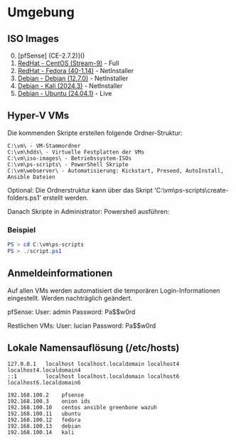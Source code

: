 # Umgebung

## ISO Images

0. [pfSense] (CE-2.7.2)]()
1. [RedHat - CentOS (Stream-9)](https://mirrors.centos.org/mirrorlist?path=/9-stream/BaseOS/x86_64/iso/CentOS-Stream-9-latest-x86_64-dvd1.iso&redirect=1&protocol=https) - Full
2. [RedHat - Fedora (40-1.14)](https://download.fedoraproject.org/pub/fedora/linux/releases/40/Everything/x86_64/iso/Fedora-Everything-netinst-x86_64-40-1.14.iso) - NetInstaller
3. [Debian - Debian (12.7.0)](https://cdimage.debian.org/debian-cd/current/amd64/iso-cd/debian-12.7.0-amd64-netinst.iso) - NetInstaller
4. [Debian - Kali (2024.3)](https://cdimage.kali.org/kali-2024.3/kali-linux-2024.3-installer-netinst-amd64.iso) - NetInstaller
5. [Debian - Ubuntu (24.04.1)](https://releases.ubuntu.com/24.04.1/ubuntu-24.04.1-live-server-amd64.iso) - Live


## Hyper-V VMs

Die kommenden Skripte erstellen folgende Ordner-Struktur:

```File Explorer
C:\vm\ - VM-Stammordner 
C:\vm\hdds\ - Virtuelle Festplatten der VMs
C:\vm\iso-images\ - Betriebssystem-ISOs
C:\vm\ps-scripts\ - PowerShell Skripte
C:\vm\webserver\ - Automatisierung: Kickstart, Preseed, AutoInstall, Ansible Dateien
```
Optional: Die Ordnerstruktur kann über das Skript 'C:\vm\ps-scripts\create-folders.ps1' erstellt werden.

Danach Skripte in Administrator: Powershell ausführen:

### Beispiel
```powershell
PS > cd C:\vm\ps-scripts
PS > ./script.ps1
```

## Anmeldeinformationen

Auf allen VMs werden automatisiert die temporären Login-Informationen eingestellt. Werden nachträglich geändert. 

pfSense: 
      User: admin
      Password: Pa$$w0rd

Restlichen VMs:
      User: lucian
      Password: Pa$$w0rd

## Lokale Namensauflösung (/etc/hosts)

```/etc/hosts
127.0.0.1   localhost localhost.localdomain localhost4 localhost4.localdomain4
::1         localhost localhost.localdomain localhost6 localhost6.localdomain6

192.168.100.2    pfsense
192.168.100.3    onion ids
192.168.100.10   centos ansible greenbone wazuh
192.168.100.11   ubuntu
192.168.100.12   fedora
192.168.100.13   debian
192.168.100.14   kali
```

